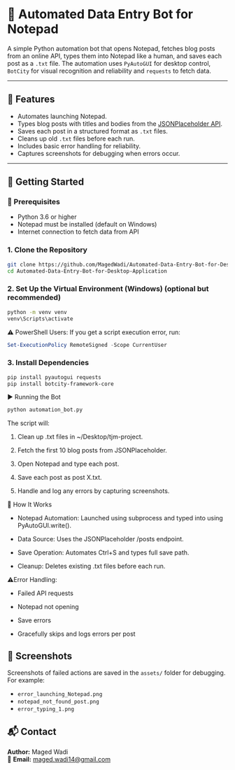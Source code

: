 # 📝 Automated Data Entry Bot for Notepad

A simple Python automation bot that opens Notepad, fetches blog posts from an online API, types them into Notepad like a human, and saves each post as a `.txt` file. The automation uses `PyAutoGUI` for desktop control, `BotCity` for visual recognition and reliability and `requests` to fetch data.

---

## 📌 Features

- Automates launching Notepad.
- Types blog posts with titles and bodies from the [JSONPlaceholder API](https://jsonplaceholder.typicode.com/guide/).
- Saves each post in a structured format as `.txt` files.
- Cleans up old `.txt` files before each run.
- Includes basic error handling for reliability.
- Captures screenshots for debugging when errors occur.

---

## 🚀 Getting Started

### 🔧 Prerequisites

- Python 3.6 or higher
- Notepad must be installed (default on Windows)
- Internet connection to fetch data from API

### 1. Clone the Repository

```bash
git clone https://github.com/MagedWadi/Automated-Data-Entry-Bot-for-Desktop-Application.git
cd Automated-Data-Entry-Bot-for-Desktop-Application
```

### 2. Set Up the Virtual Environment (Windows) (optional but recommended)

```bash
python -m venv venv
venv\Scripts\activate
```

⚠️ PowerShell Users: If you get a script execution error, run:

```powershell
Set-ExecutionPolicy RemoteSigned -Scope CurrentUser
```

### 3. Install Dependencies

```bash
pip install pyautogui requests
pip install botcity-framework-core
```

▶️ Running the Bot

```bash
python automation_bot.py
```

The script will:

1. Clean up .txt files in ~/Desktop/tjm-project.

2. Fetch the first 10 blog posts from JSONPlaceholder.

3. Open Notepad and type each post.

4. Save each post as post X.txt.

5. Handle and log any errors by capturing screenshots.

🧠 How It Works

- Notepad Automation: Launched using subprocess and typed into using PyAutoGUI.write().

- Data Source: Uses the JSONPlaceholder /posts endpoint.

- Save Operation: Automates Ctrl+S and types full save path.

- Cleanup: Deletes existing .txt files before each run.

⚠️Error Handling:

- Failed API requests

- Notepad not opening

- Save errors

- Gracefully skips and logs errors per post

## 📸 Screenshots

Screenshots of failed actions are saved in the `assets/` folder for debugging. For example:  
- `error_launching_Notepad.png`  
- `notepad_not_found_post.png`  
- `error_typing_1.png`

## 📬 Contact

**Author:** Maged Wadi  
📧 **Email:** [maged.wadi14@gmail.com](mailto:maged.wadi14@gmail.com)
